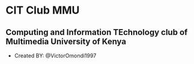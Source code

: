 # CIT Club MMU
## Computing and Information TEchnology club of Multimedia University of Kenya
* Created BY: @VictorOmondi1997
